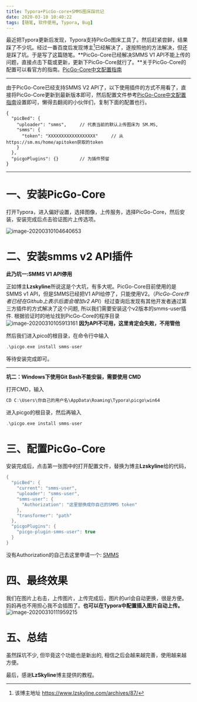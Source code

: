 ```yaml
---
title: Typora+PicGo-core+SMMS图床踩坑记
date: 2020-03-10 10:40:22
tags: [随笔, 软件使用, Typora, Bug]
---
```


最近把Typora更新后发现，Typora支持PicGo图床工具了。然后赶紧尝鲜，结果踩了不少坑。经过一番百度后发现博主[^LzSkyline]已经解决了，遂按照他的方法解决，但还是踩了坑。于是写了这篇随笔。**PicGo-Core已经解决SMMS V1 API不能上传的问题，直接点击下载或更新，更新下PicGo-Core就行了。**关于PicGo-Core的配置可以看官方的指南。[PicGo-Core中文配置指南](https://picgo.github.io/PicGo-Core-Doc/zh/guide/config.html)

---
由于PicGo-Core已经支持SMMS V2 API了，以下使用插件的方式不用看了，直接将PicGo-Core更新到最新版本即可，然后配置文件参考[PicGo-Core中文配置指南](https://picgo.github.io/PicGo-Core-Doc/zh/guide/config.html)设置即可，懒得去翻阅的小伙伴们，复制下面的配置也行。
```
{
  "picBed": {
    "uploader": "smms", 	// 代表当前的默认上传图床为 SM.MS,
    "smms": {
      "token": "XXXXXXXXXXXXXXXXXX" 	// 从https://sm.ms/home/apitoken获取的token
    }
  },
  "picgoPlugins": {} 		// 为插件预留
}
```
<!--more-->

---

# 一、安装PicGo-Core

打开Typora，进入偏好设置，选择图像，上传服务，选择PicGo-Core，然后安装，安装完成后点击验证图片上传选项。

![image-20200310104640653](https://i.loli.net/2020/03/10/bM1r2gzNpZPCILi.png)

# 二、安装smms v2 API插件

**此乃坑一:SMMS V1 API停用**

正如博主**Lzskyline**所说这是个大坑，有多大呢。PicGo-Core目前使用的是SMMS v1 API，但是SMMS已经把V1 API给停了，只能使用V2。（*PicGo-Core作者已经在Github上表示后面会增加v2 API*）经过查询后发现有其他开发者通过第三方插件的方式解决了这个问题, 所以我们需要安装这个v2版本的smms-user插件.
根据验证时的地址找到PicGo-Core的程序目录
![image-20200310105913161](https://i.loli.net/2020/03/10/soWZrdVcDKNCft1.png)
**因为API不可用，这里肯定会失败，不用管他**

然后我们进入pico的根目录，在命令行中输入

```C
.\picgo.exe install smms-user
```
等待安装完成即可。



----



**坑二：Windows下使用Git Bash不能安装，需要使用 CMD**

打开CMD，输入

```c
CD C:\Users\你自己的用户名\AppData\Roaming\Typora\picgo\win64
```

进入picgo的根目录，然后再输入

```C
.\picgo.exe install smms-user
```



# 三、配置PicGo-Core

安装完成后，点击第一张图中的打开配置文件，替换为博主**Lzskyline**给的代码，

```c
{
  "picBed": {
    "current": "smms-user",
    "uploader": "smms-user",
    "smms-user": {
      "Authorization": "这里替换成你自己的SMMS token"
    },
    "transformer": "path"
  },
  "picgoPlugins": {
    "picgo-plugin-smms-user": true
  }
}
```

没有Authorization的自己去这里申请一个: [SMMS](https://sm.ms/home/apitoken)

# 四、最终效果

我们在图片上右击，上传图片，上传完成后，图片的url会自动更换，很是方便。妈妈再也不用担心我不会插图了。**也可以在Typora中配置插入图片自动上传。**
![image-20200310111959215](https://i.loli.net/2020/03/10/vIBqtJfCD5kyrGd.png)

# 五、总结

虽然踩坑不少, 但毕竟这个功能也是新出的, 相信之后会越来越完善，使用越来越方便。

最后，感谢**LzSkyline**博主提供的教程。



[^LzSkyline]: 该博主地址 https://www.lzskyline.com/archives/87/